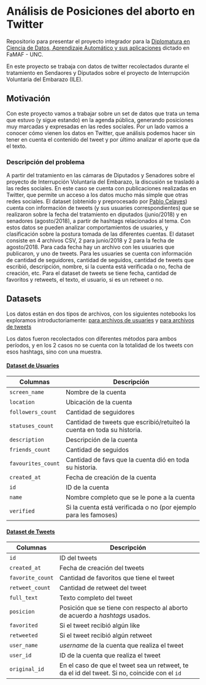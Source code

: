 # Análisis de Posiciones del aborto en Twitter

Repositorio para presentar el proyecto integrador para la [Diplomatura en Ciencia de Datos, Aprendizaje Automático y sus aplicaciones](http://diplodatos.famaf.unc.edu.ar/) dictado en FaMAF - UNC. 

En este proyecto se trabaja con datos de twitter recolectados durante el tratamiento en Sendaores y Diputados sobre el proyecto de Interrupción Voluntaria del Embarazo (ILE).

## Motivación

Con este proyecto vamos a trabajar sobre un set de datos que trata un tema que estuvo (y sigue estando) en la agenda pública, generando posiciones muy marcadas y expresadas en las redes sociales. Por un lado vamos a conocer cómo vienen los datos en Twitter, que análisis podemos hacer sin tener en cuenta el contenido del tweet y por último analizar el aporte que da el texto.

### Descripción del problema

A partir del tratamiento en las cámaras de Diputados y Senadores sobre el proyecto de Interrupción Voluntaria del Embarazo, la discusión se trasladó a las redes sociales. En este caso se cuenta con publicaciones realizadas en Twitter, que permite un acceso a los datos mucho más simple que otras redes sociales. El dataset (obtenido y preprocesado por [Pablo Celayes](https://www.linkedin.com/in/pablogabrielcelayes/)) cuenta con información de tweets (y sus usuaries correspondientes) que se realizaron sobre la fecha del tratamiento en diputados (junio/2018) y en senadores (agosto/2018), a partir de hashtags relacionados al tema. Con estos datos se pueden analizar comportamientos de usuaries, y clasificación sobre la postura tomada de las diferentes cuentas. 
El dataset consiste en 4 archivos CSV, 2 para junio/2018 y 2 para la fecha de agosto/2018. Para cada fecha hay un archivo con les usuaries que publicaron, y uno de tweets.
Para les usuaries se cuenta con información de cantidad de seguidores, cantidad de seguidos, cantidad de tweets que escribió, descripción, nombre, si la cuenta está verificada o no, fecha de creación, etc.
Para el dataset de tweets se tiene fecha, cantidad de favoritos y retweets, el texto, el usuario, si es un retweet o no. 


## Datasets

Los datos están en dos tipos de archivos, con los siguientes notebooks los exploramos introductoriamente: [para archivos de usuaries](users.ipynb) y [para archivos de tweets](tweets.ipynb)

Los datos fueron recolectados con diferentes métodos para ambos períodos, y en los 2 casos no se cuenta con la totalidad de los tweets con esos hashtags, sino con una muestra.


#### [Dataset de Usuaries](users.ipynb)

|    Columnas   |  Descripción  |
| ------------- | ------------- |
| `screen_name` | Nombre de la cuenta | 
| `location`    | Ubicación de la cuenta | 
| `followers_count`    | Cantidad de seguidores | 
| `statuses_count`    | Cantidad de tweets que escribió/retuiteó la cuenta en toda su historia. | 
| `description`    | Descripción de la cuenta | 
| `friends_count`    | Cantidad de seguidos | 
| `favourites_count`    | Cantidad de favs que la cuenta dió en toda su historia. | 
| `created_at`    | Fecha de creación de la cuenta | 
| `id`    | ID de la cuenta | 
| `name`    | Nombre completo que se le pone a la cuenta | 
| `verified`    | Si la cuenta está verificada o no (por ejemplo para les famoses) | 


#### [Dataset de Tweets](tweets.ipynb)


|    Columnas   |  Descripción  |
| ------------- | ------------- |
| `id` | ID del tweets | 
| `created_at` | Fecha de creación del tweets | 
| `favorite_count` | Cantidad de favoritos que tiene el tweet | 
| `retweet_count` | Cantidad de retweet del tweet | 
| `full_text` | Texto completo del tweet | 
| `posicion` | Posición que se tiene con respecto al aborto de acuerdo a *hashtags* usados. | 
| `favorited` | Si el tweet recibió algún like | 
| `retweeted` | Si el tweet recibió algún retweet | 
| `user_name` | *username* de la cuenta que realiza el tweet | 
| `user_id` | ID de la cuenta que realiza el tweet | 
| `original_id` | En el caso de que el tweet sea un retweet, te da el id del tweet. Si no, coincide con el `id` | 
